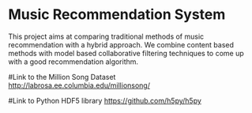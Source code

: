 # Music Recommendation System
This project aims at comparing traditional methods of music recommendation with a hybrid approach. We combine content 
based methods with model based collaborative filtering techniques to come up with a good recommendation algorithm.

#Link to the Million Song Dataset
http://labrosa.ee.columbia.edu/millionsong/

#Link to Python HDF5 library
https://github.com/h5py/h5py 
